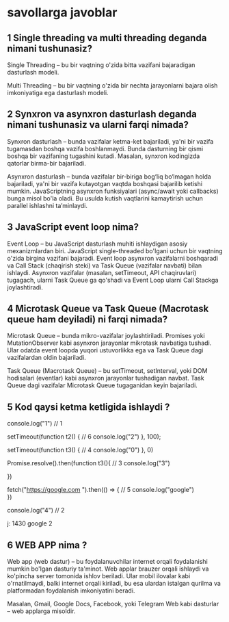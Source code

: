 # savollarga javoblar 

## 1 Single threading va multi threading deganda nimani tushunasiz?

Single Threading – bu bir vaqtning o'zida bitta vazifani bajaradigan dasturlash modeli.

Multi Threading – bu bir vaqtning o'zida bir nechta jarayonlarni bajara olish imkoniyatiga ega dasturlash modeli.


## 2 Synxron va asynxron dasturlash deganda nimani tushunasiz va ularni farqi nimada?
Synxron dasturlash – bunda vazifalar ketma-ket bajariladi, ya'ni bir vazifa tugamasdan boshqa vazifa boshlanmaydi. Bunda dasturning bir qismi boshqa bir vazifaning tugashini kutadi. Masalan, synxron kodingizda qatorlar birma-bir bajariladi.


Asynxron dasturlash – bunda vazifalar bir-biriga bog‘liq bo‘lmagan holda bajariladi, ya'ni bir vazifa kutayotgan vaqtda boshqasi bajarilib ketishi mumkin. JavaScriptning asynxron funksiyalari (async/await yoki callbacks) bunga misol bo'la oladi. Bu usulda kutish vaqtlarini kamaytirish uchun parallel ishlashni ta’minlaydi.


 ##  3 JavaScript event loop nima?

 Event Loop – bu JavaScript dasturlash muhiti ishlaydigan asosiy mexanizmlardan biri. JavaScript single-threaded bo'lgani uchun bir vaqtning o'zida birgina vazifani bajaradi. Event loop asynxron vazifalarni boshqaradi va Call Stack (chaqirish steki) va Task Queue (vazifalar navbati) bilan ishlaydi. Asynxron vazifalar (masalan, setTimeout, API chaqiruvlari) tugagach, ularni Task Queue ga qo'shadi va Event Loop ularni Call Stackga joylashtiradi.


## 4 Microtask Queue va Task Queue (Macrotask queue ham deyiladi) ni farqi nimada?

Microtask Queue – bunda mikro-vazifalar joylashtiriladi. Promises yoki MutationObserver kabi asynxron jarayonlar mikrotask navbatiga tushadi. Ular odatda event loopda yuqori ustuvorlikka ega va Task Queue dagi vazifalardan oldin bajariladi.

Task Queue (Macrotask Queue) – bu setTimeout, setInterval, yoki DOM hodisalari (eventlar) kabi asynxron jarayonlar tushadigan navbat. Task Queue dagi vazifalar Microtask Queue tugaganidan keyin bajariladi.

## 5 Kod qaysi ketma ketligida ishlaydi ?

  console.log("1")  // 1


setTimeout(function t2() {  // 6
    console.log("2")
}, 100);

setTimeout(function t3() {  // 4
    console.log("0")
}, 0)

Promise.resolve().then(function t3(){  // 3
  console.log("3")

})

fetch("https://google.com ").then(() => {  // 5
      console.log("google")                  
})

  console.log("4")  // 2


j:  1430 google 2

## 6 WEB APP nima ?

Web app (web dastur) – bu foydalanuvchilar internet orqali foydalanishi mumkin bo'lgan dasturiy ta'minot. Web applar brauzer orqali ishlaydi va ko'pincha server tomonida ishlov beriladi. Ular mobil ilovalar kabi o'rnatilmaydi, balki internet orqali kiriladi, bu esa ulardan istalgan qurilma va platformadan foydalanish imkoniyatini beradi.

Masalan, Gmail, Google Docs, Facebook, yoki Telegram Web kabi dasturlar – web applarga misoldir.


